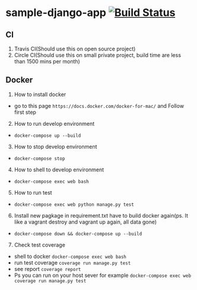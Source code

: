 # sample-django-app [![Build Status](https://travis-ci.org/prince-tanapong/sample-django-app-project.svg?branch=master)](https://travis-ci.org/prince-tanapong/sample-django-app-project)
## CI
  1. Travis CI(Should use this on open source project)
  2. Circle CI(Should use this on small private project, build time are less than 1500 mins per month)

## Docker
1. How to install docker
  - go to this page `https://docs.docker.com/docker-for-mac/` and Follow first step

2. How to run develop environment
  - `docker-compose up --build`

3. How to stop develop environment
  - `docker-compose stop`

4. How to shell to develop environment
  - `docker-compose exec web bash`

5. How to run test
  - `docker-compose exec web python manage.py test`

6. Install new pagkage in requirement.txt have to build docker again(ps. It like a vagrant destroy and vagrant up again, all data gone)
  - `docker-compose down && docker-compose up --build`

7. Check test coverage
  - shell to docker `docker-compose exec web bash`
  - run test coverage `coverage run manage.py test`
  - see report `coverage report`
  - Ps you can run on your host sever for example `docker-compose exec web coverage run manage.py test`


